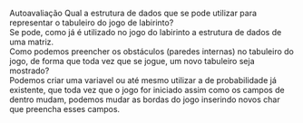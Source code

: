 Autoavaliação
Qual a estrutura de dados que se pode utilizar para representar o tabuleiro do jogo de labirinto?
<br>
Se pode, como já é utilizado no jogo do labirinto a estrutura de dados de uma matriz.
<br>
Como podemos preencher os obstáculos (paredes internas) no tabuleiro do jogo, de forma que toda vez que se jogue, um novo tabuleiro seja mostrado?
<br>
Podemos criar uma variavel ou até mesmo utilizar a de probabilidade já existente, que toda vez que o jogo for iniciado assim como os campos de dentro mudam, podemos mudar as bordas do jogo inserindo novos char que preencha esses campos.
<br>